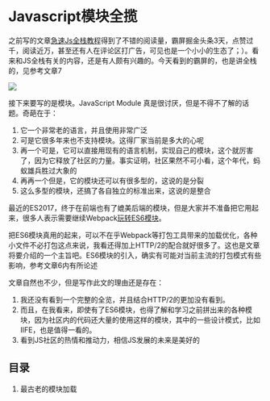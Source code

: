 # Javascript模块全揽

之前写的文章[急速Js全栈教程](https://segmentfault.com/a/1190000016101940)得到了不错的阅读量，霸屏掘金头条3天，点赞过千，阅读近万，甚至还有人在评论区打广告，可见也是一个小小的生态了；）。看来和JS全栈有关的内容，还是有人颇有兴趣的。今天看到的霸屏的，也是讲全栈的，见参考文章7

![](https://user-gold-cdn.xitu.io/2018/8/31/1658d63918ce55b9?w=419&h=221&f=png&s=42747)

接下来要写的是模块。JavaScript Module 真是很讨厌，但是不得不了解的话题。奇葩在于：

1. 它一个非常老的语言，并且使用非常广泛
2. 可是它很多年来也不支持模块。这得厂家当前是多大的心呢
3. 再一个可是，它可以直接用现有的语言机制，实现自己的模块，这个就厉害了，因为它释放了社区的力量。事实证明，社区果然不可小看，这个年代，蚂蚁雄兵胜过大象的
4. 再再一个但是，它的模块还可以有很多型的，这说的是分裂
5. 这么多型的模块，还搞了各自独立的标准出来，这说的是整合

最近的ES2017，终于在前端也有了媲美后端的模块，但是大家并不准备把它用起来，很多人表示需要继续Webpack[玩转ES6模块](https://cnodejs.org/topic/5af511071b02288048bd0f10)。

把ES6模块真用的起来，可以不在乎Webpack等打包工具带来的加载优化，各种小文件不必打包这点来说，我看还得加上HTTP/2的配合就好很多了。这也是文章将要介绍的一个主旨吧。ES6模块的引入，确实有可能对当前主流的打包模式有些影响，参考文章6内有所论述

文章自然也不少，但是写作此文的理由还是存在：

1. 我还没有看到一个完整的全览，并且结合HTTP/2的更加没有看到。
2. 而且，在我看来，即使有了ES6模块，也得了解和学习之前拼出来的各种模块，因为社区内的代码还大量的使用这样的模块，其中的一些设计模式，比如IIFE，也是值得一看的。
3. 看到JS社区的热情和推动力，相信JS发展的未来是美好的

## 目录

1. 最古老的模块加载<script>标签
2. 此方法的若干问题
- 全局变量。全局命名污染和命名冲突
- 依赖管理。都需要HTML管理，而不是分层管理依赖，多文件加载次序非常关键
- 效率。太多HTTP请求，和并行加载效率低下
3. 有问题引发的解决方法
- 命令空间，匿名闭包、依赖引入
4. 当前主流的模块技术
- Nodejs的做法，Commonjs方案
- Nodejs借鉴
- Require.js实践，AMD和CMD，依赖就近原则
- 从手写模块，到自动编译，Browerify,Webpack,Rollup
5. 刚刚落地的模块技术
- ES6模块，官方发力，对现有技术的影响
- 弥补ES6问题，HTTP/2
6. 最佳实践
## 从脚本加载开始

一切从Javascript的加载开始，自有Javascript依赖，第一个加载模块的方案就是使用HTML标签，也就是`<script>`标签。也就是说，Javascript本身根本就没有模块和加载的定义，它是利用HTML来完成本该自己做的工作。

这是初学者遇到的第一个令人困惑的问题。这样的语言，根本就是一个玩具！也许有些尴尬，但是现实就是如此。并且如此的加载方案，在稍微大点的工程中，会遇到几个违反常识的问题：

1. 全局命名污染。就是说每一个被加载的模块都会引入新的全局变量，他们会污染全局空间，而且必须小心命名，避免名字的冲突
2. 依赖关系单一。此种加载方式，必须按照依赖关系排序，依赖性最大的模块一定要放到最后加载，当依赖关系很复杂的时候，代码的编写和维护都会变得困难。
3. 加载和执行效率难以细颗粒度的调优。一个个的按依赖次序加载和执行。虽然加载往往是可以并行的，但是执行时串行的。加载的时候，浏览器会停止网页渲染，加载文件越多，网页失去响应的时间就会越长

还是从一个案例开始。这个案例，不会做任何有意义的工作，也不会做什么功能演示，而只是验证古典的Javascript加载的能力和限定，验证这些问题的存在，进而找到解决问题的方法。

假设我们现在有一个主程序，它在index.html内，一个模块dep1，一个模块dep2，依赖关系是index.html依赖dep1，dep1依赖dep2。代码都不复杂，就是直接列表如下：

文件index.html

	// index.html
	<script src="dep2.js"></script>
	<script src="dep1.js"></script>
	<script type="text/javascript">
		console.log(dep1())
	</script>

文件dep1.js

	var v1 = "dep1"
	function dep1(){
		return v1+"-"+dep2()
	}

文件dep2.js

	var v2 = "dep2"
	function dep2(){
		return v2
	}


当使用浏览器加载index.html文件时，如我所愿，它会随后加载dep2,dep1,并调用函数dep1，后者调用dep2，然后在控制台输出：

	dep1+dep2

功能是有效的，依赖关系是是对的，输出也是如期望的。但是它也带来了额外的问题：

1. 全局变量污染。在本案例中，可以在console内验证，发现变量v1，v2，函数dep1，dep2都是全局变量。但是由于script的加载机制，以及当前采用的Javascript函数和变量的定义不是局部化的，导致了这样的问题。
2. 依赖关系并不严密。事实上，dep2内的引入变量和函数，只有dep1看得到即可，无需导入到全局变量内。
3. 加载和执行效率难以细颗粒度的调优。本例内，dep1依赖dep2，它们被并行转入，但是执行必须是串行的，首先执行dep2，然后执行dep1，在此案例中，这样做是合适的，但是有不少代码模块之间并不存在依赖关系，它们完全可能并发装入并发执行，但是使用script装入是不能如此的，它会按照标签的次序一个个的执行。如果有比较好的指定依赖关系的方法就好了。

讨论到此，我感觉我在重复先辈们的话，实际上1960年代，第一届软件工程会议，就提出了模块化编程的概念，并且在之后多年一直努力的批评全局变量和Goto语句了。有时候，你会发现，这样看起来非常不济的语言，却可以在现实的项目中如鱼得水，发展的非常的好。而软件工程思想指导下的一些名流语言却早早夭折。这是另外一个有趣的话题了，或许以后有机会谈到。

## 后端的借鉴

后端Nodejs干净利索的解决了此问题。做法就是对每一个装入的模块都注入一个require函数和一个exports对象。其中require函数可以被模块用来引入其他模块，而exports对象则被用来引出当前模块的功能接口。还是以前文提到的作为案例，做法就是：

文件index.js

	// index.js
	var d = require('./dep1')
	console.log(d.dep1())

文件dep1.js

	var d = require('./dep2')
	var v1 = "dep1"
	function dep1(){
		return v1+"-"+d.dep2()
	}
	exports.dep1 = dep1

文件dep2.js

	var v2 = "dep2"
	function dep2(){
		return v2
	}
	exports.dep2 = dep2

执行命令：

	$ node index.js 
	dep1-dep2


这里有一点变化，就是在nodejs内使用index.js代替了index.html。可以看到：

1. Nodejs提供了很好的局部化定义变量和函数的能力，如果使用exports声明引出，其他模块看不到本模块的定义。比如v2变量没有声明引出，当然实际上在本案例内本来也不必引出，那么在dep1内并不会看到v2变量。类似的v1也不会出现在index.js内。
2. Nodejs提供了更加细粒度的依赖关系。index.js依赖dep1，但是并不依赖于dep2，那么index.js就只要引入dep1，而不必同时引入dep2。这样的依赖关系，更加符合实际工程代码的需求，而不是一股脑的、不分层次的引入全部需要用到的代码。

在传统的服务器开发的诸多语言中，模块都是最基础也是最必备的，像是JavaScript连个内置模块支持都没有的是不常见的（或者说根本没有？）。使用诸如的require和exports，就在后端干净利索的解决了困恼前端的模块问题，这不免让前端觉得应该效仿之。当然，Nodejs加载模块是同步的，这个是不能在前端效仿的。因为后端从磁盘加载代码，速度根本不是问题，而前端加载的都是从网络上进行的， 如果同步的话，加上Javas本身的单线程限定，整个UI就会因为加载代码而被卡死的。对比下两者的速度差异，你就明白了：


	硬盘 I/O		
	-----------------
	HDD:	100 MB/s	
	SSD:	600 MB/s	
	SATA-III:	6000 Mb/s	
	-----------------
	网速 I/O
	ADSL:	4 Mb/s
	4G:	100 Mb/s
	Fiber:	100 Mb/s

## 借鉴后的样子，先看看Modules/Async规范

思路倒也简单，只要自己编写一个库，有它来异步加载其他模块，并在加载时注入需要的require和exports即可。这方面的库有几个，比如requirejs，sea.js等。因为我们只是为了讲清楚概念和思路，因此会那概念上最清晰，和Nodejs最为一致的库来说明问题,并不会因为那个更加主流而去选择它。从这个标准看，sea.js是说明概念问题的最佳模块装入库。

sea.js 是一个模块加载器，模块加载器需要实现两个基本功能：

1. 实现模块定义规范
2. 加载运行符合规范的模块

核心落脚点，就在规范二字上。sea.js要求模块编写必须在真正的代码之外套上一层规定的代码包装，样子看起来是这样的：

	define(function(require, exports, module) {
	    // 模块代码
	});

通过传递一个签名为`function(require, exports, module)`的回调函数给define函数，就可以把需要注入的变量和函数注入到模块代码内。之前的实例代码，在这里写成：

文件index.js

	// index.js
	define(function(require, exports, module) {
		var d = require('./dep1')
		console.log(d.dep1())
	});

文件dep1.js

	define(function(require, exports, module) {
		var d = require('./dep2')
		var v1 = "dep1"
		function dep1(){
			return v1+"-"+d.dep2()
		}
		exports.dep1 = dep1
	});

文件dep2.js

	define(function(require, exports, module) {
		var v2 = "dep2"
		function dep2(){
			return v2
		}
		exports.dep2 = dep2
	});

除了加上一层有点看起来莫名其妙的外套代码，其他的模块代码，你该怎么写就怎么写。倘若不是那么洁癖，这样的代码确实解决了之前使用script标签加载代码带来的全局变量污染等问题，并且还是可以异步加载的，那些看起来不错的依赖关系，也如Nodejs一样。以上代码，可以直接把nodejs对应的代码拷贝过来，加上外套即可运行。

我们不妨加入seajs文件，来看看实际的使用效果:

	//index.html
	<script type="text/javascript" src="https://cdn.bootcss.com/seajs/3.0.2/sea.js"></script>
	<script>
	  seajs.use('./index.js');
	</script>

这里为了偷懒，我使用了seajs的CDN文件。如果有遇到什么问题，你不妨自己下载一个seajs文件，然后改成你的URL即可。

加载此HTML文件，可以在控制台看到输出：

	dep1+dep2

说明seajs执行效果不错！

1. seajs通过use方法来加载入口模块，可选接收一个回调函数，当模块加载完成会调用此回调函数，并传入对应的模块作为参数
2. 来获取到模块后，等待模块（包括模块依赖的模块）加载完成会调用回调函数。
3. 分析模块的依赖，按依赖关系递归执行`document.createElement(‘script’)`，这些标签的创建会导致浏览器加载对应的脚本

对模块的价值，都是异步加载，浏览器不会失去响应，它指定的回调函数，只有前面的模块都加载成功后，才会运行，解决了依赖性的问题。

可以在控制台输入：
	
	seajs.data.fetchedList

查看文件加载清单。

因为不是语言自带，而是社区通过现有的语言特性，硬造出来的一个模块系统，因为看起来代码不免累赘。但是在没有原生模块的情况下，这样做确实是管用的。要知道真正的原生模块，在ES6标准之后才出现，这都是2015年的事儿了。在一些有名的应用如Gmail、Google Map的推动下，Web从简单的展示到App的变化，迫切需要这样类似的模块技术，大家等不了那么久，先弄一个能用的是很重要的。

为什么要套这层外壳呢？就是为了解决全局变量污染问题。在JavaScript语言内，唯一提供本地作用域的就是函数和闭包，通过闭包`function(require, exports, module)`,模块加载器给模块注入了必要的函数和变量。看起来在模块之内的任何地方都可以使用require和exports，但是他没都不是全局变量，而是闭包内变量。这些变量都是局部化的，绝对不会污染全局空间。

使用require函数，可以就近指定对其他模块的依赖，函数本身是由sea.js这样的模块加载器提供，它会内部构造依赖关系图谱，并根据依赖关系，设置加入script标签的次序。

更加详细的理解这层外壳，可以阅读seajs源代码，代码量并不大，值得一读。或者看看此[问答](https://stackoverflow.com/questions/2421911/what-is-the-purpose-of-wrapping-whole-javascript-files-in-anonymous-functions-li)

当然Seajs也引入了自己的规范，叫做CMD规范。它的前身是Modules/Wrappings规范。SeaJS更多地来自 Modules/2.0 的观点，同时借鉴了 RequireJS 的不少东西，比如将Modules/Wrappings规范里的 module.declare改为define等。
说是规范，却不像是一般的规范那么冗长，可能打印出来也就一两页的纸张而已，这也是JavaScript社区的一个特点吧。[Modules/Wrappings](http://wiki.commonjs.org/wiki/Modules/Wrappings)

seajs的作者在一篇文章中提到了业界在开发前端模块加载器时的场景：

大概 09 年 - 10 年期间，CommonJS 社区大牛云集。CommonJS 原来叫 ServerJS，推出 Modules/1.0 规范后，在 Node.js 等环境下取得了很不错的实践。09年下半年这帮充满干劲的小伙子们想把 ServerJS 的成功经验进一步推广到浏览器端，于是将社区改名叫 CommonJS，同时激烈争论 Modules 的下一版规范。分歧和冲突由此诞生，逐步形成了三大流派：
1. Modules/1.x 流派。这个观点觉得 1.x 规范已经够用，只要移植到浏览器端就好。要做的是新增 Modules/Transport 规范，即在浏览器上运行前，先通过转换工具将模块转换为符合 Transport 规范的代码。主流代表是服务端的开发人员。现在值得关注的有两个实现：越来越火的 component 和走在前沿的 es6 module transpiler。
2. Modules/Async 流派。这个观点觉得浏览器有自身的特征，不应该直接用 Modules/1.x 规范。这个观点下的典型代表是 AMD 规范及其实现 RequireJS。
3. Modules/2.0 流派。这个观点觉得浏览器有自身的特征，不应该直接用 Modules/1.x 规范，但应该尽可能与 Modules/1.x 规范保持一致。这个观点下的典型代表是 BravoJS 和 FlyScript 的作者。BravoJS 作者对 CommonJS 的社区的贡献很大，这份 Modules/2.0-draft 规范花了很多心思。FlyScript 的作者提出了 Modules/Wrappings 规范，这规范是 CMD 规范的前身。可惜的是 BravoJS 太学院派，FlyScript 后来做了自我阉割，将整个网站（flyscript.org）下线了。这个故事有点悲壮，下文细说。

## 也谈谈require.js

这个模块加载器是更加主流的。之所以不是首先提到它，是因为概念上来说seajs更加简明。和seajs相比，requirejs是更加主流的框架。它的差异主要是一些零零散散的不同，比如模块代码的外套是不太一样的：

	require(['moduleA', 'moduleB', 'moduleC'], function (moduleA, moduleB, moduleC){
　　　　// some code here
	});

导出模块变量和函数的方式，也是不同的。requirejs的引出方式是直接返回：

	return {foo:foo}

一样的案例，使用requirejs的话，代码是这样的：

index.html文件

	<script data-main="index"
	 src="https://cdnjs.cloudflare.com/ajax/libs/require.js/2.3.6/require.js" ></script>

index.js文件：

	require(['./dep1'], function (d){
		console.log(d.dep1())		
	});

dep1.js文件：

	define(['./dep2'], function (d){
		var v1 = "dep1"
		function dep1(){
			return v1+"-"+d.dep2()
		}
		return {dep1:dep1}
	});

dep2.js文件：

	define(function() {
		var v2 = "dep2"
		function dep2(){
			return v2
		}
		return {dep2:dep2}
	});

浏览器打开文件index.html，可以看到控制台输出一样的结果。

稍加对比require.js和sea.js。使用Require.js，默认推荐的模块格式是：

	define(['a','b'], function(a, b) {
	  // do sth
	})

使用seajs的时候，类似的功能，代码这样写：

	define(function(require, exports, module) {
	  var a = require('a')
	  var b = require('b')
	  // do sth
	  ...
	})

Seajs的做法是更加现代的。我需要用的时候，我才去引用它，而不是实现什么都引用好，然后用的时候直接用就好。



## Modules/1.x规范

以require.js为代表的Modules/Async流派，尊重了浏览器的特殊性，代价是不管写什么模块，都得自己给自己穿上一层外套，对于有代码洁癖的人来说，这样的情况是看不下去的。最好是开发人员编写干干净净的模块代码，框架开发者做一个工具，这个工具自动的把这些代码转义成客户端认可的异步代码。即在浏览器上运行前，先通过转换工具将模块转换为符合规范的代码。这就是Modules/1.x 流派的做法。需要注意的是1.x和2.0还有Async流派不能简单的认为版本号大的就更好。倒是理解成各自不同的解决方案为好。

以我们自己的案例来说，就是可以直接把nodejs代码那里，使用一个工具做一个转换，即可得到符合前端需要的代码，这些代码是异步加载的、是可以保证模块变量局部化的、是可以由良好的依赖关系定义的。工具browerfy就是做这个的。我们来试试具体是怎么玩的。

首先安装此工具：

	npm install --global browserify

到你的nodejs代码内，然后转换此代码，生成一个新的js文件，一般命名为bundle.js：

	browserify index.js -o bundle.js

然后创建index.html并引入bundle.js:
	
	<script type="text/javascript" src="./bundle.js"></script>

使用浏览器打开此HTML文件，可以在控制台看到熟悉的输出,这说明转换是有效的：

	dep1+dep2

本身nodejs的代码，是不能在浏览器执行的，浏览器内也没有什么require函数，但是转换后就可以执行了。那么，转换的过程，到底玩了什么魔术？

像是browserify这样的工具，就是找到全面被引入的代码，解析它的依赖关系，并且自动的加入我们在requirejs里面需要的外套代码。尽管bundle.js文件并不是为了阅读优化的，但是可以取出其中的代码片段来证实我们的观点：

	{"./dep2":2}],2:[function(require,module,exports){
			var v2 = "dep2"
			function dep2(){
				return v2
			}
			exports.dep2 = dep2
	},{}],3:[function(require,module,exports){
			var d = require('./dep1')
			console.log(d.dep1())
	},{"./dep1":1}]},{},[3]);

我们可以看到本来的nodejs代码，以及它们对应的外套。还是比较简单，就不进一步解释了。browserify不但完成了加外套代码的工作，还同时把若干小文件打成一个大的文件，对于当前使用的HTTP主流版本1.1来说，这样做会让加载效率更高。但是对于HTTP/2.0来说，它已经支持了多个文件在一个连接内交错传递，因此再做打包的意义就不大了。只是...HTTP/2.0的普及还需要时日。

browerify完成的工作简明而单一。另外一个主流的同类工具叫做webpack，不但可以转换js代码，还可以打包css文件、图片文件，并且可以做一些工程化的管理，代价就是webpack学起来也困难的多。实际上像是Vuejs这样的UI开发框架，内部就是使用了webpack做工程化管理和代码转译的。但是在模块化方面，两者是差不多的。就不另外介绍了。

## ES6 Module

时间到了May 9, 2018，我看到了阮一峰发布了这样的微博：

	今天 Firefox 60发布，默认打开了ES6 模块支持，至此所有浏览器都默认支持ES6模块。前端开发模式可能因此大变。现在的方案是所有模块发到npm，本地写好入口文件，再用webpack打包成一个脚本。但是如果浏览器原生支持，为什么还要打包呢？至少简单的应用可以直接加载入口文件，浏览器自己去抓取依赖。 ​​​​

这里所有浏览器指的是Edge、Firefox、Chrome、Safari。当然，再一次没有IE。如果想要支持IE或者比较老的版本的话，还是需要使用打包器来完成代码的转译。另外很多人表示会继续使用Webpack，原因很简单，Webpack不仅仅是完成模块打包工作，还有压缩、混淆等，并且很多框架还需要依赖它。所以迁移并非一朝一夕之功。而无需考虑老版本浏览器的兼容的代码，是完全可以大量的使用它了。了不起在把Webpack加起来转换ES Module到加外套的代码就是了。

ES6 Module不是requirejs那样加外套的样子，也不是Nodejs使用require函数的样子，而是另外一套有官方提出的模块模式。它使用的是import、export关键字。官方的就是不一样，社区是加不了关键字的。同样的案例，使用ES6 Module就是这样的了。

index.html文件：

	<script type="module">
			import {dep1 } from './dep1.js'
			console.log(dep1())
	</script>

dep1.js文件

		import {dep2} from './dep2.js'
		var v1 = "dep1"
		export function dep1(){
			return v1+"-"+dep2()
		}
		

dep2.js文件：

		var v2 = "dep2"
		export function dep2(){
			return v2
		}

ES6 Module要求必须有后台的HTTP服务器，而不能直接在文件系统上完成Demo的测试。所幸使用Nodejs搭建一个服务器也非常简单直接：
	
	npm i http-server -g
	http-server

在浏览器内访问此HTML文件的URL，可以看到控制台输出:dep1+dep2。这个输出，已经是你的老朋友了。

Nodejs在10.9才支持实验版本的ES6 Module，是落后了点，但是对于Nodejs来说，新的模块技术本来也就并不迫切。


## 最佳实践建议

综合以上的内容，我认为，在不必考虑古老的浏览器兼容的情况下，最好的实践是这样的：

1. 直接使用ES6 Module编写模块代码
2. 使用Rollup清除没有调用的代码，降低代码的大小
3. 使用Ugly工具压缩和混淆代码
4. 使用HTTP/2做网络传递工具

这样的实践，会随着HTTP/2的逐步普及和ES6被更多的开发者采用，而成为更好的选择。

使用ES6 Module的坏处是无法像require那样动态的加载。但是好处是可以精确指明对于一个库，我们使用的是那些，这就给工具提供了优化的可能，就是说如果我引入了一个库，但是这个库内有些我不会用的，那么这些不会被用到的代码也不会加载到前端了。这个功能对于后端来说意义不大，但是对于前端来说，就是非常令人喜欢的功能了。实际上，这样的工具已经有了，比较知名的就是rollup，它属于了一种被称为tree-shaking的技术优化使用代码。

而以往做模块打包，很多的原因是HTTP/1.1传递大量小文件的时候开销比较大，而打包成单一的问题，就可以更好的利用HTTP/1.1的传输特性。但是HTTP/2.0的一个大的特色就是可以在单一的连接内，并发和交错的传递多个流，因为在一个连接内交错的传递多个文件，就可以不再有HTTP/1.1的连接开销了。因此，在HTTP/2.0被采纳的网络里面，打包单一文件的价值几乎没有了。直接使用小文件默认情况下就可以得到比较好的优化传输。

按照现在的技术发展的势头，要不了几年，打包器将不再那么必要，使用原生代码编写模块将会成为主流的。


## 参考

参考文章不少,其中模块历史和选型如下：

1. [前端模块化开发那点历史](https://github.com/seajs/seajs/issues/588)
2. [梳理的还是比较清晰](https://segmentfault.com/a/1190000015302578)
3. [有点黑客精神的小伙伴，玩的很广谱](http://huangxuan.me/js-module-7day/#/1)
4. [介绍Bower](http://blog.fens.me/nodejs-bower-intro/)
5. [npm for Beginners: A Guide for Front-end Developers](https://www.impressivewebs.com/npm-for-beginners-a-guide-for-front-end-developers/)
6. [Es6module 出来了，是否应该重新考虑打包的方案？](https://www.contentful.com/blog/2017/04/04/es6-modules-support-lands-in-browsers-is-it-time-to-rethink-bundling/)

## 未来

这次协作，预计想要编写的YUI方法，YUI Combo方法，想了想还是算了，因为这样的恐龙代码，已经在日常的代码实践中逐步消失，作为一个曾经比较重要，现在则退居二线的代码库，对它最好的赞许就是让它退休，也不必给读者增加额外的阅读负担了。毕竟require.js、browerify、webpack都工作的不错，在此基础上发展的Vuejs、React.js也的得到了更多的认可。

本文讲到的模块规范和实践工具，为编写一个广为社区认可的模块起到了最基础的规范作用。但是，JavaScript社区最为令人称道的就是代码库仓库。包括NPM仓库，Bower仓库。在这些仓库内，有模块依赖管理工具，还有工程化工具。这些内容，它们当然是重要的，不在本文的范围内。

作为前端开发者，有人采用Bower管理组件依赖，也有人使用Npm做类似的工作。有很多时候，这样的实践是令人困惑的。还有这里[npm and the front end](https://medium.com/dailyjs/npm-and-the-front-end-950c79fc22ce),NPM官方也对npm在前端的使用，提出了[自己的看法][https://blog.npmjs.org/post/101775448305/npm-and-front-end-packaging]。

这些未尽的内容，或许在未来的文章中表达之。










